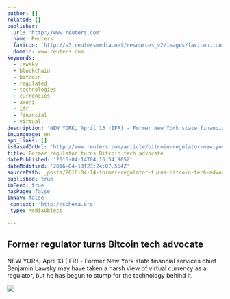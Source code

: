 ```yaml
---
author: []
related: []
publisher:
  url: 'http://www.reuters.com'
  name: Reuters
  favicon: 'http://s3.reutersmedia.net/resources_v2/images/favicon.ico'
  domain: www.reuters.com
keywords:
  - lawsky
  - blockchain
  - bitcoin
  - regulated
  - technologies
  - currencies
  - axoni
  - ifr
  - financial
  - virtual
description: 'NEW YORK, April 13 (IFR) - Former New York state financial services chief Benjamin Lawsky may have taken a harsh view of virtual currency as a regulator, but he has begun to stump for the technology behind it.'
inLanguage: en
app_links: []
isBasedOnUrl: 'http://www.reuters.com/article/bitcoin-regulator-new-york-idUSL2N17G1UW'
title: Former regulator turns Bitcoin tech advocate
datePublished: '2016-04-14T04:16:54.905Z'
dateModified: '2016-04-13T23:24:07.554Z'
sourcePath: _posts/2016-04-14-former-regulator-turns-bitcoin-tech-advocate.md
published: true
inFeed: true
hasPage: false
inNav: false
_context: 'http://schema.org'
_type: MediaObject

---
```

<article style=""><h1>Former regulator turns Bitcoin tech advocate</h1><p>NEW YORK, April 13 (IFR) - Former New York state financial services chief Benjamin Lawsky may have taken a harsh view of virtual currency as a regulator, but he has begun to stump for the technology behind it.</p><img src="http://s4.reutersmedia.net/resources_v2/images/rcom-default.png" /></article>